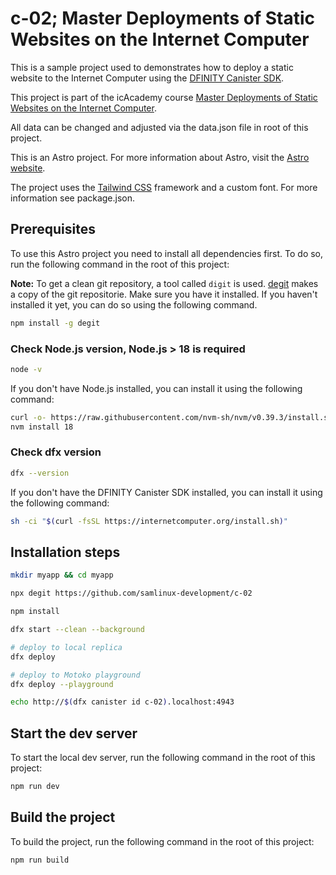 # c-02; Master Deployments of Static Websites on the Internet Computer

This is a sample project used to demonstrates how to deploy a static website to the Internet Computer using the [DFINITY Canister SDK](https://sdk.dfinity.org/docs/quickstart/local-quickstart.html).

This project is part of the icAcademy course [Master Deployments of Static Websites on the Internet Computer](https://icacademy.at/6513c18b1f66192cab8beb29).

All data can be changed and adjusted via the data.json file in root of this project.

This is an Astro project. For more information about Astro, visit the [Astro website](https://astro.build/).

The project uses the [Tailwind CSS](https://tailwindcss.com/) framework and a custom font. For more information see package.json.


## Prerequisites
To use this Astro project you need to install all dependencies first. To do so, run the following command in the root of this project:

**Note:** To get a clean git repository, a tool called `digit` is used. [degit](https://github.com/Rich-Harris/degit) makes a copy of the git repositorie.  Make sure you have it installed. If you haven't installed it yet, you can do so using the following command.

```bash
npm install -g degit
```

### Check Node.js version, Node.js > 18 is required
```bash
node -v
```
If you don't have Node.js installed, you can install it using the following command:
```bash
curl -o- https://raw.githubusercontent.com/nvm-sh/nvm/v0.39.3/install.sh | bash
nvm install 18
```

### Check dfx version
```bash
dfx --version
```

If you don't have the DFINITY Canister SDK installed, you can install it using the following command:

```bash
sh -ci "$(curl -fsSL https://internetcomputer.org/install.sh)"
```

## Installation steps

```bash
mkdir myapp && cd myapp
```

```bash
npx degit https://github.com/samlinux-development/c-02
```

```bash
npm install
```

```bash
dfx start --clean --background
```

```bash
# deploy to local replica
dfx deploy
```

```bash
# deploy to Motoko playground
dfx deploy --playground
```

```bash
echo http://$(dfx canister id c-02).localhost:4943
```

## Start the dev server
To start the local dev server, run the following command in the root of this project:

```bash
npm run dev
```

## Build the project
To build the project, run the following command in the root of this project:

```bash
npm run build
```
